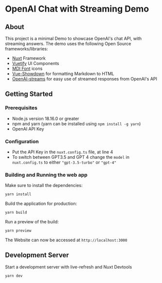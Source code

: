 # OpenAI Chat with Streaming Demo

## About

This project is a minimal Demo to showcase OpenAI's chat API, with streaming answers. The demo uses the following Open Source frameworks/libraries:
- [Nuxt](https://nuxt.com/) Framework
- [Vuetify](https://vuetifyjs.com/) UI Components
- [MDI Font](https://www.npmjs.com/package/@mdi/font) icons
- [Vue-Showdown](https://www.npmjs.com/package/vue-showdown) for formatting Markdown to HTML
- [OpenAI-streams](https://www.npmjs.com/package/openai-streams) for easy use of streamed responses from OpenAI's API

## Getting Started

### Prerequisites
- Node.js version 18.16.0 or greater
- npm and yarn (yarn can be installed using `npm install -g yarn`)
- OpenAI API Key

### Configuration
- Put the API Key in the `nuxt.config.ts` file, at line 4
- To switch between GPT3.5 and GPT 4 change the `model` in `nuxt.config.ts` to either `"gpt-3.5-turbo"` or `"gpt-4"`

### Building and Running the web app
Make sure to install the dependencies:
```bash
yarn install
```

Build the application for production:
```bash
yarn build
```

Run a preview of the build:
```bash
yarn preview
```

The Website can now be accessed at `http://localhost:3000`

## Development Server
Start a development server with live-refresh and Nuxt Devtools
```bash
yarn dev
```